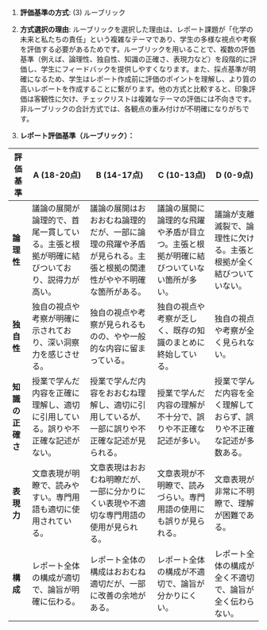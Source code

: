 1. **評価基準の方式**: (3) ルーブリック

2. **方式選択の理由**: ルーブリックを選択した理由は、レポート課題が「化学の未来と私たちの責任」という複雑なテーマであり、学生の多様な視点や考察を評価する必要があるためです。ルーブリックを用いることで、複数の評価基準（例えば、論理性、独自性、知識の正確さ、表現力など）を段階的に評価し、学生にフィードバックを提供しやすくなります。また、採点基準が明確になるため、学生はレポート作成前に評価のポイントを理解し、より質の高いレポートを作成することに繋がります。他の方式と比較すると、印象評価は客観性に欠け、チェックリストは複雑なテーマの評価には不向きです。非ルーブリックの合計方式では、各観点の重み付けが不明確になりがちです。


3. **レポート評価基準（ルーブリック）：**

| 評価基準 | A (18-20点) | B (14-17点) | C (10-13点) | D (0-9点) |
|---|---|---|---|---|
| **論理性** | 議論の展開が論理的で、首尾一貫している。主張と根拠が明確に結びついており、説得力が高い。 | 議論の展開はおおおむね論理的だが、一部に論理の飛躍や矛盾が見られる。主張と根拠の関連性がやや不明確な箇所がある。 | 議論の展開に論理的な飛躍や矛盾が目立つ。主張と根拠が明確に結びついていない箇所が多い。 | 議論が支離滅裂で、論理性に欠ける。主張と根拠が全く結びついていない。 |
| **独自性** | 独自の視点や考察が明確に示されており、深い洞察力を感じさせる。 | 独自の視点や考察が見られるものの、やや一般的な内容に留まっている。 | 独自の視点や考察が乏しく、既存の知識のまとめに終始している。 | 独自の視点や考察が全く見られない。 |
| **知識の正確さ** | 授業で学んだ内容を正確に理解し、適切に引用している。誤りや不正確な記述がない。 | 授業で学んだ内容をおおむね理解し、適切に引用しているが、一部に誤りや不正確な記述が見られる。 | 授業で学んだ内容の理解が不十分で、誤りや不正確な記述が多い。 | 授業で学んだ内容を全く理解しておらず、誤りや不正確な記述が多数ある。 |
| **表現力** | 文章表現が明瞭で、読みやすい。専門用語も適切に使用されている。 | 文章表現はおおむね明瞭だが、一部に分かりにくい表現や不適切な専門用語の使用が見られる。 | 文章表現が不明瞭で、読みづらい。専門用語の使用にも誤りが見られる。 | 文章表現が非常に不明瞭で、理解が困難である。 |
| **構成** | レポート全体の構成が適切で、論旨が明確に伝わる。 | レポート全体の構成はおおむね適切だが、一部に改善の余地がある。 | レポート全体の構成が不適切で、論旨が分かりにくい。 | レポート全体の構成が全く不適切で、論旨が全く伝わらない。 |


